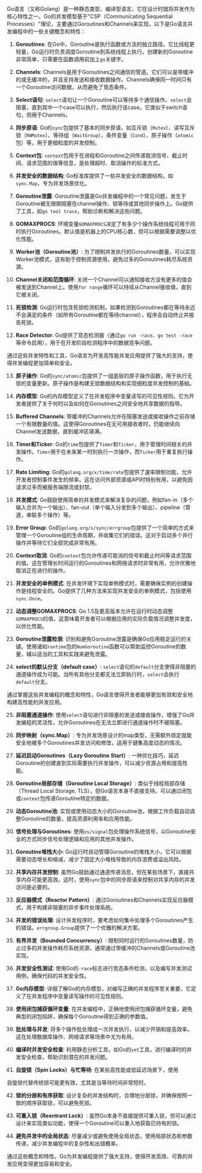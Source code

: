 





Go语言（又称Golang）是一种静态类型、编译型语言，它在设计时就将并发作为核心特性之一。Go的并发模型基于"CSP（Communicating Sequential Processes）"理论，主要通过Goroutines和Channels来实现。以下是Go语言并发编程中的一些关键概念和特性：

1. **Goroutines**: 在Go中，Goroutine是执行函数或方法的独立路径。它比线程更轻量，Go运行时负责调度Goroutine到系统线程上执行。创建新的Goroutine非常简单，只需要在函数调用前加上`go`关键字。

2. **Channels**: Channels是用于Goroutines之间通信的管道。它们可以是带缓冲的或无缓冲的，并且支持发送和接收数据操作。Channels确保同一时间只有一个Goroutine访问数据，从而避免了竞态条件。

3. **Select语句**: `select`语句让一个Goroutine可以等待多个通信操作。`select`会阻塞，直到其中一个case可以执行，然后执行该case。它类似于switch语句，但用于Channels。

4. **同步原语**: Go的`sync`包提供了基本的同步原语，如互斥锁（`Mutex`）、读写互斥锁（`RWMutex`）、等待组（`WaitGroup`）、条件变量（`Cond`）、原子操作（`atomic`包）等，用于更细粒度的并发控制。

5. **Context包**: `context`包用于在进程和Goroutine之间传递取消信号、截止时间、请求范围的值等信息，是处理超时、取消操作的标准方式。

6. **并发安全的数据结构**: Go标准库提供了一些并发安全的数据结构，如`sync.Map`，专为并发场景优化。

7. **Goroutine泄露**: Goroutine泄露是Go并发编程中的一个常见问题，发生于Goroutine被无限期阻塞在channel操作、锁等待或其他同步操作上。Go提供了工具，如`go tool trace`，帮助诊断和解决这些问题。

8. **GOMAXPROCS**: 环境变量`GOMAXPROCS`决定了有多少个操作系统线程可用于同时执行Goroutines。默认值是机器上的CPU核心数，但可以根据需要调整以优化性能。

9. **Worker池（Goroutine池）**: 为了限制并发执行的Goroutines数量，可以实现Worker池模式，这有助于控制资源使用，避免过多的Goroutines耗尽系统资源。

10. **Channel关闭和范围循环**: 关闭一个Channel可以通知接收方没有更多的值会被发送到Channel上。使用`for range`循环可以持续从Channel接收值，直到它被关闭。

11. **死锁检测**: Go运行时包含死锁检测机制，如果检测到Goroutines都在等待永远不会满足的条件（如所有Goroutine都在等待channel），程序会自动终止并报告死锁。

12. **Race Detector**: Go提供了竞态检测器（通过`go run -race`、`go test -race`等命令启用），用于在开发阶段检测程序中的数据竞争问题。

通过这些并发特性和工具，Go语言为开发高性能并发应用提供了强大的支持，使得并发编程更加简单和安全。

13. **原子操作**: Go的`sync/atomic`包提供了一组底层的原子操作函数，用于执行无锁的变量更新。原子操作是构建无锁数据结构和实现细粒度并发控制的基础。

14. **内存模型**: Go的内存模型定义了在并发程序中变量读写的可见性规则。它为开发者提供了关于何时以及如何在Goroutines之间安全地共享数据的指导。

15. **Buffered Channels**: 带缓冲的Channels允许在阻塞发送或接收操作之前存储一个有限数量的值。这使得Goroutines在无可用接收者时，仍能继续向Channel发送数据，直到缓冲区填满。

16. **Timer和Ticker**: Go的`time`包提供了`Timer`和`Ticker`，用于管理时间相关的并发操作。`Timer`用于在未来某一时刻执行一次操作，而`Ticker`用于重复执行操作。

17. **Rate Limiting**: Go的`golang.org/x/time/rate`包提供了速率限制功能，允许开发者控制事件发生的频率。这在访问外部资源或API时特别有用，以避免因请求过多而被服务端限流或封禁。

18. **并发模式**: Go鼓励使用简单的并发模式来解决复杂的问题，例如fan-in（多个输入合并为一个输出）、fan-out（单个输入分发到多个输出）、pipeline（管道，串联多个操作）等。

19. **Error Group**: Go的`golang.org/x/sync/errgroup`包提供了一个简单的方式来管理一个Goroutine组的生命周期，并收集它们的错误。这对于启动多个并行操作并等待它们全部完成非常有用。

20. **Context取消**: Go的`context`包允许传递可取消的信号和截止时间等请求范围的值。这在管理长时间运行的Goroutines和网络请求时非常有用，允许优雅地取消正在进行的操作。

21. **并发安全的单例模式**: 在并发环境下实现单例模式时，需要确保实例的创建操作是线程安全的。Go提供了几种方法来实现并发安全的单例模式，包括使用`sync.Once`。

22. **动态调整GOMAXPROCS**: Go 1.5及更高版本允许在运行时动态调整`GOMAXPROCS`的值，这意味着开发者可以根据应用的实际负载情况调整并发度，以优化性能。

23. **Goroutine泄露检测**: 识别和避免Goroutine泄露是确保Go应用稳定运行的关键。使用诸如`runtime`包的`NumGoroutine`函数可以帮助监控Goroutine的数量，辅以适当的工具和实践来避免泄露。

24. **select的默认分支（default case）**: `select`语句的`default`分支使得非阻塞的通道操作成为可能。当所有其他分支都无法立即执行时，`select`会执行`default`分支。

通过掌握这些并发编程的概念和特性，Go语言使得开发者能够更加有效和安全地构建高性能的并发应用。

25. **非阻塞通道操作**: 使用`select`语句进行非阻塞的发送或接收操作，增强了Go并发编程的灵活性，允许Goroutines在无法立即进行通道操作时不被阻塞。

26. **同步映射（sync.Map）**: 专为并发场景设计的map类型，无需额外锁定就能安全地被多个Goroutines并发访问和修改，适用于键集高度动态的情况。

27. **延迟启动Goroutines（Lazy Goroutine Start）**: 一种优化技巧，延迟Goroutine的创建直到实际需要执行并发操作，可以减少资源占用和提高性能。

28. **Goroutine局部存储（Goroutine Local Storage）**: 类似于线程局部存储（Thread Local Storage, TLS），但Go语言本身不直接支持。可以通过闭包或`context`包传递Goroutine特定的数据。

29. **动态Goroutine池**: 实现或使用动态大小的Goroutine池，根据工作负载自动调整Goroutine的数量，提高资源利用率和应用性能。

30. **信号处理与Goroutines**: 使用`os/signal`包处理操作系统信号，以Goroutine安全的方式同步信号处理逻辑和应用的其他并发操作。

31. **Goroutine堆栈大小**: Go运行时自动管理Goroutine的堆栈大小，它可以根据需要动态增长和缩减，减少了固定大小堆栈导致的内存浪费或溢出风险。

32. **共享内存并发控制**: 虽然Go鼓励通过通道传递消息，但在某些场景下，直接共享内存可能更高效。这时，使用`sync`包中的同步原语来控制对共享内存的并发访问是必要的。

33. **反应器模式（Reactor Pattern）**: 通过Goroutines和Channels实现反应器模式，用于构建非阻塞的异步事件处理系统。

34. **并发的错误处理**: 设计并发程序时，要考虑如何集中处理多个Goroutines产生的错误。`errgroup.Group`提供了一个优雅的解决方案。

35. **有界并发（Bounded Concurrency）**: 限制同时运行的Goroutines数量，防止过多的并发操作耗尽系统资源，通常通过带缓冲的Channels或Goroutine池实现。

36. **并发安全性测试**: 使用Go的`-race`标志进行竞态条件检测，以及编写并发测试用例，确保代码的并发安全性。

37. **Go内存模型**: 详细了解Go的内存模型，对编写正确的并发程序至关重要，它定义了在并发程序中变量读写操作的可见性规则。

38. **使用闭包捕获循环变量**: 在并发编程中，正确地使用闭包捕获循环变量，避免典型的闭包陷阱，确保每个Goroutine得到正确的参数值。

39. **批处理与并发**: 将多个操作批处理成一次并发执行，以减少开销和提高效率。这在处理数据库操作、网络请求等场景中尤为有用。

40. **编译时并发安全检查**: 利用静态分析工具，如Go的`vet`工具，进行编译时的并发安全检查，帮助识别潜在的并发问题。

41. **自旋锁（Spin Locks）与忙等待**: 在某些高性能或低延迟场景下，使用

自旋锁代替传统锁可能更有效，尤其是当等待时间非常短时。

42. **锁的分层和有序获取**: 设计复杂的并发结构时，合理地分层锁，并确保按照一致的顺序获取锁，可以避免死锁。

43. **可重入锁（Reentrant Lock）**: 虽然Go本身不直接提供可重入锁，但可以通过设计来实现类似功能，使得一个Goroutine可以重入地获取已持有的锁。

44. **避免并发中的全局状态**: 尽量减少或避免使用全局状态，使用局部状态和参数传递，减少并发编程中的复杂性和出错概率。

通过这些概念和特性，Go为并发编程提供了强大支持，使得开发高效、可靠的并发应用变得更加容易和安全。